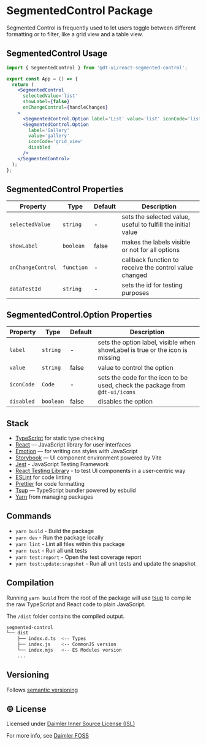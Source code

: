 # SegmentedControl Package

Segmented Control is frequently used to let users toggle between different formatting or to filter, like a grid view and a table view.

## SegmentedControl Usage

```jsx
import { SegmentedControl } from '@dt-ui/react-segmented-control';

export const App = () => {
  return (
    <SegmentedControl
      selectedValue='list'
      showLabel={false}
      onChangeControl={handleChanges}
    >
      <SegmentedControl.Option label='List' value='list' iconCode='list' />
      <SegmentedControl.Option
        label='Gallery'
        value='gallery'
        iconCode='grid_view'
        disabled
      />
    </SegmentedControl>
  );
};
```

## SegmentedControl Properties

| Property          | Type       | Default | Description                                                  |
| ----------------- | ---------- | ------- | ------------------------------------------------------------ |
| `selectedValue`   | `string`   | -       | sets the selected value, useful to fulfill the initial value |
| `showLabel`       | `boolean`  | false   | makes the labels visible or not for all options              |
| `onChangeControl` | `function` | -       | callback function to receive the control value changed       |
| `dataTestId`      | `string`   | -       | sets the id for testing purposes                             |

## SegmentedControl.Option Properties

| Property   | Type      | Default | Description                                                                  |
| ---------- | --------- | ------- | ---------------------------------------------------------------------------- |
| `label`    | `string`  | -       | sets the option label, visible when showLabel is true or the icon is missing |
| `value`    | `string`  | false   | value to control the option                                                  |
| `iconCode` | `Code`    | -       | sets the code for the icon to be used, check the package from `@dt-ui/icons` |
| `disabled` | `boolean` | false   | disables the option                                                          |

## Stack

- [TypeScript](https://www.typescriptlang.org/) for static type checking
- [React](https://reactjs.org/) — JavaScript library for user interfaces
- [Emotion](https://emotion.sh/docs/introduction) — for writing css styles with JavaScript
- [Storybook](https://storybook.js.org/) — UI component environment powered by Vite
- [Jest](https://jestjs.io/) - JavaScript Testing Framework
- [React Testing Library](https://testing-library.com/) - to test UI components in a user-centric way
- [ESLint](https://eslint.org/) for code linting
- [Prettier](https://prettier.io) for code formatting
- [Tsup](https://github.com/egoist/tsup) — TypeScript bundler powered by esbuild
- [Yarn](https://yarnpkg.com/) from managing packages

## Commands

- `yarn build` - Build the package
- `yarn dev` - Run the package locally
- `yarn lint` - Lint all files within this package
- `yarn test` - Run all unit tests
- `yarn test:report` - Open the test coverage report
- `yarn test:update:snapshot` - Run all unit tests and update the snapshot

## Compilation

Running `yarn build` from the root of the package will use [tsup](https://tsup.egoist.dev/) to compile the raw TypeScript and React code to plain JavaScript.

The `/dist` folder contains the compiled output.

```bash
segmented-control
└── dist
    ├── index.d.ts  <-- Types
    ├── index.js    <-- CommonJS version
    └── index.mjs   <-- ES Modules version
    ...
```

## Versioning

Follows [semantic versioning](https://semver.org/)

## &copy; License

Licensed under [Daimler Inner Source License (ISL)](LICENSE.md)

For more info, see [Daimler FOSS](https://git.t3.daimlertruck.com/tbf/daimler-inner-source-license)
